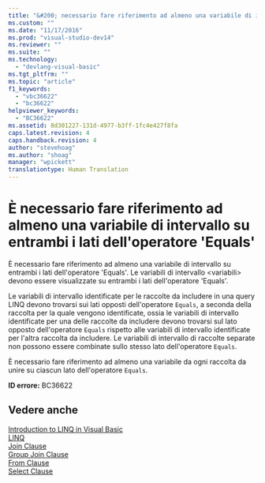 ```yaml
---
title: "&#200; necessario fare riferimento ad almeno una variabile di intervallo su entrambi i lati dell&#39;operatore &#39;Equals&#39; | Microsoft Docs"
ms.custom: ""
ms.date: "11/17/2016"
ms.prod: "visual-studio-dev14"
ms.reviewer: ""
ms.suite: ""
ms.technology: 
  - "devlang-visual-basic"
ms.tgt_pltfrm: ""
ms.topic: "article"
f1_keywords: 
  - "vbc36622"
  - "bc36622"
helpviewer_keywords: 
  - "BC36622"
ms.assetid: 8d301227-131d-4977-b3ff-1fc4e427f8fa
caps.latest.revision: 4
caps.handback.revision: 4
author: "stevehoag"
ms.author: "shoag"
manager: "wpickett"
translationtype: Human Translation
---
```

# &#200; necessario fare riferimento ad almeno una variabile di intervallo su entrambi i lati dell&#39;operatore &#39;Equals&#39;
È necessario fare riferimento ad almeno una variabile di intervallo su entrambi i lati dell'operatore 'Equals'. Le variabili di intervallo \<variabili\> devono essere visualizzate su entrambi i lati dell'operatore 'Equals'.  
  
 Le variabili di intervallo identificate per le raccolte da includere in una query LINQ devono trovarsi sui lati opposti dell'operatore `Equals`, a seconda della raccolta per la quale vengono identificate, ossia le variabili di intervallo identificate per una delle raccolte da includere devono trovarsi sul lato opposto dell'operatore `Equals` rispetto alle variabili di intervallo identificate per l'altra raccolta da includere. Le variabili di intervallo di raccolte separate non possono essere combinate sullo stesso lato dell'operatore `Equals`.  
  
 È necessario fare riferimento ad almeno una variabile da ogni raccolta da unire su ciascun lato dell'operatore `Equals`.  
  
 **ID errore:** BC36622  
  
## Vedere anche  
 [Introduction to LINQ in Visual Basic](../../visual-basic/programming-guide/language-features/linq/introduction-to-linq.md)   
 [LINQ](../../visual-basic/programming-guide/language-features/linq/index.md)   
 [Join Clause](../../visual-basic/language-reference/queries/join-clause.md)   
 [Group Join Clause](../../visual-basic/language-reference/queries/group-join-clause.md)   
 [From Clause](../../visual-basic/language-reference/queries/from-clause.md)   
 [Select Clause](../../visual-basic/language-reference/queries/select-clause.md)